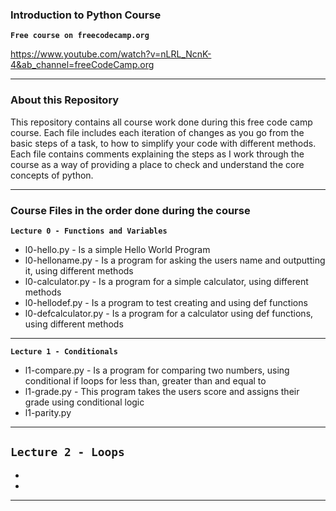 ### Introduction to Python Course

**`Free course on freecodecamp.org`**

https://www.youtube.com/watch?v=nLRL_NcnK-4&ab_channel=freeCodeCamp.org

---
### About this Repository
This repository contains all course work done during this free code camp course. Each file includes each iteration of changes as you go from the basic steps of a task, to how to simplify your code with different methods. Each file contains comments explaining the steps as I work through the course as a way of providing a place to check and understand the core concepts of python.

---
### Course Files in the order done during the course
**`Lecture 0 - Functions and Variables`**
- l0-hello.py - Is a simple Hello World Program
- l0-helloname.py - Is a program for asking the users name and outputting it, using different methods
- l0-calculator.py - Is a program for a simple calculator, using different methods
- l0-hellodef.py - Is a program to test creating and using def functions
- l0-defcalculator.py - Is a program for a calculator using def functions, using different methods
---
**`Lecture 1 - Conditionals`**
- l1-compare.py - Is a program for comparing two numbers, using conditional if loops for less than, greater than and equal to
- l1-grade.py - This program takes the users score and assigns their grade using conditional logic
- l1-parity.py
---
**`Lecture 2 - Loops`**
- 
- 
- 

---
